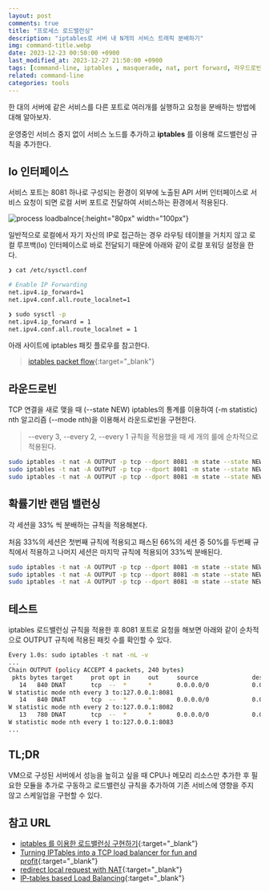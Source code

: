 ```yaml
---
layout: post
comments: true
title: "프로세스 로드밸런싱"
description: "iptables로 서버 내 N개의 서비스 트래픽 분배하기"
img: command-title.webp
date: 2023-12-23 00:50:00 +0900
last_modified_at: 2023-12-27 21:50:00 +0900
tags: [command-line, iptables , masquerade, nat, port forward, 라우드로빈, 로드밸런싱] # add tag
related: command-line
categories: tools
---
```


한 대의 서버에 같은 서비스를 다른 포트로 여러개를 실행하고 요청을 분배하는 방법에 대해 알아보자. 

운영중인 서비스 중지 없이 서비스 노드를 추가하고 **iptables** 를 이용해 로드밸런싱 규칙을 추가한다. 

<!--more-->

## lo 인터페이스

서비스 포트는 8081 하나로 구성되는 환경이 외부에 노출된 API 서버 인터페이스로 서비스 요청이 되면 로컬 서버 포트로 전달하여 서비스하는 환경에서 적용된다.  

![process loadbalnce]({{site.baseurl}}/assets/img/process_lb.png){:height="80px" width="100px"}

일반적으로 로컬에서 자기 자신의 IP로 접근하는 경우 라우팅 테이블을 거치지 않고 로컬 루프백(lo) 인터페이스로 바로 전달되기 때문에 아래와 같이 로컬 포워딩 설정을 한다. 

```bash
❯ cat /etc/sysctl.conf

# Enable IP Forwarding
net.ipv4.ip_forward=1
net.ipv4.conf.all.route_localnet=1

❯ sudo sysctl -p
net.ipv4.ip_forward = 1
net.ipv4.conf.all.route_localnet = 1
```

아래 사이트에 iptables 패킷 플로우를 참고한다. 
> [iptables packet flow](https://rakhesh.com/linux-bsd/iptables-packet-flow-and-various-others-bits-and-bobs/){:target="_blank"}  


## 라운드로빈 

TCP 연결을 새로 맺을 때 (--state NEW) iptables의 통계를 이용하여 (-m statistic) nth 알고리즘 (--mode nth)을 이용해서 라운드로빈을 구현한다. 

> --every 3, --every 2, --every 1 규칙을 적용했을 때 세 개의 룰에 순차적으로 적용된다.   


```bash
sudo iptables -t nat -A OUTPUT -p tcp --dport 8081 -m state --state NEW -m statistic --mode nth --every 3 --packet 0 -j DNAT --to 127.0.0.1:8081
sudo iptables -t nat -A OUTPUT -p tcp --dport 8081 -m state --state NEW -m statistic --mode nth --every 2 --packet 0 -j DNAT --to 127.0.0.1:8082
sudo iptables -t nat -A OUTPUT -p tcp --dport 8081 -m state --state NEW -m statistic --mode nth --every 1 --packet 0 -j DNAT --to 127.0.0.1:8083
```

## 확률기반 랜덤 밸런싱

각 세션을 33% 씩 분배하는 규칙을 적용해본다. 

처음 33%의 세션은 첫번째 규칙에 적용되고 패스된 66%의 세션 중 50%를 두번째 규칙에서 적용하고 나머지 세션은 마지막 규칙에 적용되어 33%씩 분배된다. 

```bash
sudo iptables -t nat -A OUTPUT -p tcp --dport 8081 -m state --state NEW -m statistic --mode random --probability .33 -j DNAT --to 127.0.0.1:8081
sudo iptables -t nat -A OUTPUT -p tcp --dport 8081 -m state --state NEW -m statistic --mode random --probability .50 -j DNAT --to 127.0.0.1:8082
sudo iptables -t nat -A OUTPUT -p tcp --dport 8081 -m state --state NEW -j DNAT --to 127.0.0.1:8083
```

## 테스트 

iptables 로드밸런싱 규칙을 적용한 후 8081 포트로 요청을 해보면 아래와 같이 순차적으로 OUTPUT 규칙에 적용된 패킷 수를 확인할 수 있다. 

```bash
Every 1.0s: sudo iptables -t nat -nL -v                                LAPTOP-JSYOON: Wed Dec 27 22:40:13 2023
...
Chain OUTPUT (policy ACCEPT 4 packets, 240 bytes)
 pkts bytes target     prot opt in     out     source               destination
   14   840 DNAT       tcp  --  *      *       0.0.0.0/0            0.0.0.0/0            tcp dpt:8081 state NE
W statistic mode nth every 3 to:127.0.0.1:8081
   14   840 DNAT       tcp  --  *      *       0.0.0.0/0            0.0.0.0/0            tcp dpt:8081 state NE
W statistic mode nth every 2 to:127.0.0.1:8082
   13   780 DNAT       tcp  --  *      *       0.0.0.0/0            0.0.0.0/0            tcp dpt:8081 state NE
W statistic mode nth every 1 to:127.0.0.1:8083
...
```

## TL;DR 

VM으로 구성된 서버에서 성능을 높히고 싶을 때 CPU나 메모리 리소스만 추가한 후 필요한 모듈을 추가로 구동하고 로드밸런싱 규칙을 추가하여 기존 서비스에 영향을 주지 않고 스케일업을 구현할 수 있다. 


## 참고 URL

- [iptables 를 이용한 로드밸런싱 구현하기](https://winixsite.wordpress.com/2015/03/31/iptables-%EB%A5%BC-%EC%9D%B4%EC%9A%A9%ED%95%9C-%EB%A1%9C%EB%93%9C%EB%B0%B8%EB%9F%B0%EC%8B%B1-%EA%B5%AC%ED%98%84%ED%95%98%EA%B8%B0/){:target="_blank"} 
- [Turning IPTables into a TCP load balancer for fun and profit](https://scalingo.com/blog/iptables){:target="_blank"}
- [redirect local request with NAT](https://copyprogramming.com/howto/iptables-redirect-local-request-with-nat){:target="_blank"}
- [IP-tables based Load Balancing](https://loadbalancerweb.wordpress.com/2016/07/03/ip-tables-based-load-balnacing/){:target="_blank"}